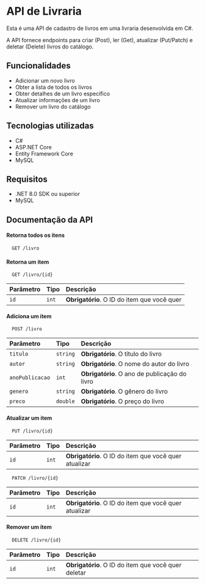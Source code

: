 
# API de Livraria

Esta é uma API de cadastro de livros em uma livraria desenvolvida em C#.

A API fornece endpoints para criar (Post), ler (Get), atualizar (Put/Patch) e deletar (Delete) livros do catálogo.

## Funcionalidades

- Adicionar um novo livro
- Obter a lista de todos os livros
- Obter detalhes de um livro específico
- Atualizar informações de um livro
- Remover um livro do catálogo

## Tecnologias utilizadas

- C#
- ASP.NET Core
- Entity Framework Core
- MySQL

## Requisitos

- .NET 8.0 SDK ou superior
- MySQL

## Documentação da API

#### Retorna todos os itens

```http
  GET /livro
```


#### Retorna um item

```http
  GET /livro/{id}
```

| Parâmetro   | Tipo       | Descrição                                   |
| :---------- | :--------- | :------------------------------------------ |
| `id`      | `int` | **Obrigatório**. O ID do item que você quer |


#### Adiciona um item

```http
  POST /livro
```

| Parâmetro   | Tipo       | Descrição                                   |
| :---------- | :--------- | :------------------------------------------ |
| `titulo`      | `string` | **Obrigatório**. O título do livro |
| `autor`       | `string` | **Obrigatório**. O nome do autor do livro |
| `anoPublicacao`      | `int` | **Obrigatório**. O ano de publicação do livro |
| `genero`      | `string` | **Obrigatório**. O gênero do livro |
| `preco`      | `double` | **Obrigatório**. O preço do livro |


#### Atualizar um item

```http
  PUT /livro/{id}
```

| Parâmetro   | Tipo       | Descrição                                   |
| :---------- | :--------- | :------------------------------------------ |
| `id`      | `int` | **Obrigatório**. O ID do item que você quer atualizar |

```http
  PATCH /livro/{id}
```

| Parâmetro   | Tipo       | Descrição                                   |
| :---------- | :--------- | :------------------------------------------ |
| `id`      | `int` | **Obrigatório**. O ID do item que você quer atualizar |


#### Remover um item

```http
  DELETE /livro/{id}
```

| Parâmetro   | Tipo       | Descrição                                   |
| :---------- | :--------- | :------------------------------------------ |
| `id`      | `int` | **Obrigatório**. O ID do item que você quer deletar |
